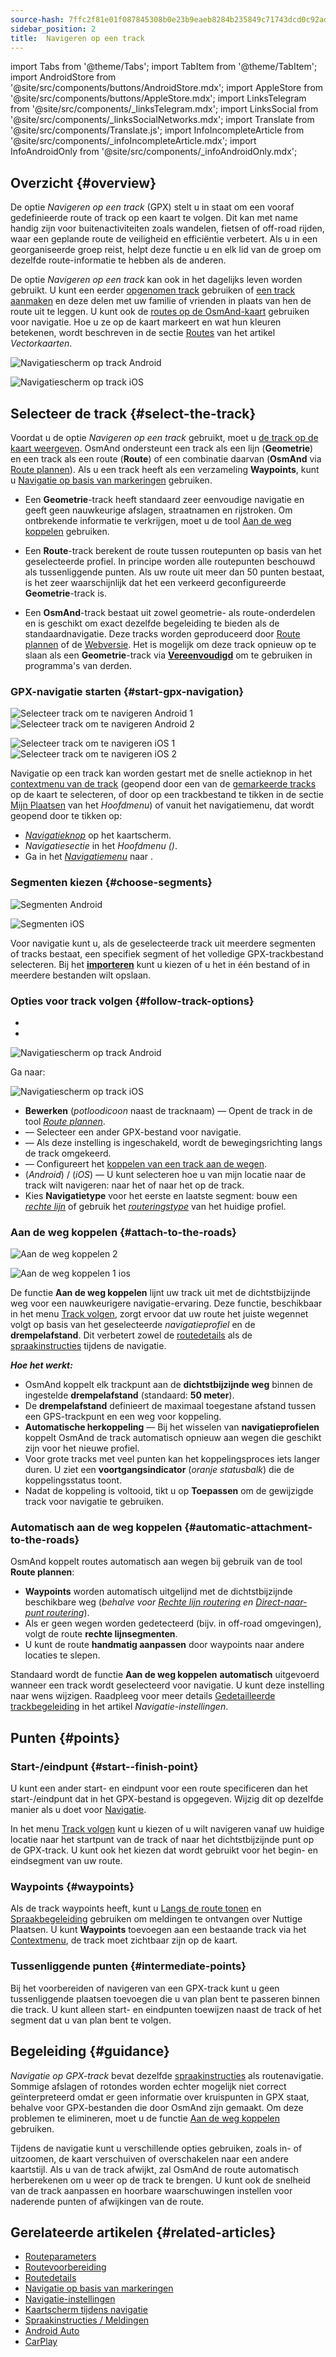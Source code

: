 ```yaml
---
source-hash: 7ffc2f81e01f087845308b0e23b9eaeb8284b235849c71743dcd0c92adb43df9
sidebar_position: 2
title:  Navigeren op een track
---
```

import Tabs from '@theme/Tabs';
import TabItem from '@theme/TabItem';
import AndroidStore from '@site/src/components/buttons/AndroidStore.mdx';
import AppleStore from '@site/src/components/buttons/AppleStore.mdx';
import LinksTelegram from '@site/src/components/_linksTelegram.mdx';
import LinksSocial from '@site/src/components/_linksSocialNetworks.mdx';
import Translate from '@site/src/components/Translate.js';
import InfoIncompleteArticle from '@site/src/components/_infoIncompleteArticle.mdx';
import InfoAndroidOnly from '@site/src/components/_infoAndroidOnly.mdx';



## Overzicht {#overview}

De optie *Navigeren op een track* (GPX) stelt u in staat om een vooraf gedefinieerde route of track op een kaart te volgen. Dit kan met name handig zijn voor buitenactiviteiten zoals wandelen, fietsen of off-road rijden, waar een geplande route de veiligheid en efficiëntie verbetert. Als u in een georganiseerde groep reist, helpt deze functie u en elk lid van de groep om dezelfde route-informatie te hebben als de anderen.  

De optie *Navigeren op een track* kan ook in het dagelijks leven worden gebruikt. U kunt een eerder [opgenomen track](../../plugins/trip-recording.md) gebruiken of [een track aanmaken](../../personal/tracks/manage-tracks.md#create-a-track) en deze delen met uw familie of vrienden in plaats van hen de route uit te leggen. U kunt ook de [routes op de OsmAnd-kaart](../../../../blog/routes/) gebruiken voor navigatie. Hoe u ze op de kaart markeert en wat hun kleuren betekenen, wordt beschreven in de sectie [Routes](../../map/vector-maps.md#routes) van het artikel *Vectorkaarten*.  

<Tabs groupId="operating-systems" queryString="current-os">

<TabItem value="android" label="Android">  

![Navigatiescherm op track Android](@site/static/img/navigation/gpx/navigation_gpx_android.png)

</TabItem>

<TabItem value="ios" label="iOS">

![Navigatiescherm op track iOS](@site/static/img/navigation/gpx/navigation_gpx_ios.png)

</TabItem>

</Tabs>


## Selecteer de track {#select-the-track}

Voordat u de optie *Navigeren op een track* gebruikt, moet u [de track op de kaart weergeven](../../map/tracks/index.md#display-tracks-on-the-map). OsmAnd ondersteunt een track als een lijn (**Geometrie**) en een track als een route (**Route**) of een combinatie daarvan (**OsmAnd** via [Route plannen](../../plan-route/create-route.md)). Als u een track heeft als een verzameling **Waypoints**, kunt u [Navigatie op basis van markeringen](./markers-navigation.md) gebruiken.


- Een **Geometrie**-track heeft standaard zeer eenvoudige navigatie en geeft geen nauwkeurige afslagen, straatnamen en rijstroken. Om ontbrekende informatie te verkrijgen, moet u de tool [Aan de weg koppelen](#attach-to-the-roads) gebruiken.

- Een **Route**-track berekent de route tussen routepunten op basis van het geselecteerde profiel. In principe worden alle routepunten beschouwd als tussenliggende punten. Als uw route uit meer dan 50 punten bestaat, is het zeer waarschijnlijk dat het een verkeerd geconfigureerde **Geometrie**-track is.

- Een **OsmAnd**-track bestaat uit zowel geometrie- als route-onderdelen en is geschikt om exact dezelfde begeleiding te bieden als de standaardnavigatie. Deze tracks worden geproduceerd door [Route plannen](../../plan-route/create-route.md) of de [Webversie](../../web/index.md). Het is mogelijk om deze track opnieuw op te slaan als een **Geometrie**-track via [**Vereenvoudigd**](../../plan-route/create-route.md#save-route) om te gebruiken in programma's van derden.


### GPX-navigatie starten {#start-gpx-navigation}

<Tabs groupId="operating-systems" queryString="current-os">

<TabItem value="android" label="Android">  

![Selecteer track om te navigeren Android 1](@site/static/img/navigation/gpx/follow_track_andr_1.png) ![Selecteer track om te navigeren Android 2](@site/static/img/navigation/gpx/follow_track_andr_2.png)

</TabItem>

<TabItem value="ios" label="iOS">

![Selecteer track om te navigeren iOS 1](@site/static/img/navigation/gpx/follow_track_ios_1.png) ![Selecteer track om te navigeren iOS 2](@site/static/img/navigation/gpx/follow_track_ios_2.png)

</TabItem>

</Tabs>

Navigatie op een track kan worden gestart met de snelle actieknop in het [contextmenu van de track](../../map/tracks/track-context-menu.md#add-waypoint-to-a-track) (geopend door een van de [gemarkeerde tracks](./route-navigation.md#history-of-previous-routes) op de kaart te selecteren, of door op een trackbestand te tikken in de sectie [Mijn Plaatsen](../../personal/myplaces.md) van het *Hoofdmenu*) of vanuit het navigatiemenu, dat wordt geopend door te tikken op:

- *[Navigatieknop](../../widgets/map-buttons.md#directions)* op het kaartscherm.  
- *Navigatiesectie* in het *Hoofdmenu* *(<Translate android="true" ids="shared_string_menu,shared_string_navigation"/>)*.
- Ga in het [*Navigatiemenu*](./route-navigation.md#navigation-menu) naar *<Translate android="true" ids="shared_string_settings,follow_track"/>*.  

### Segmenten kiezen {#choose-segments}

<Tabs groupId="operating-systems" queryString="current-os">

<TabItem value="android" label="Android">  

![Segmenten Android](@site/static/img/navigation/gpx/segments_andr.png)

</TabItem>

<TabItem value="ios" label="iOS">

![Segmenten iOS](@site/static/img/navigation/gpx/segments_ios.png)

</TabItem>

</Tabs>

Voor navigatie kunt u, als de geselecteerde track uit meerdere segmenten of tracks bestaat, een specifiek segment of het volledige GPX-trackbestand selecteren. Bij het **[importeren](../../personal/tracks/manage-tracks.md#import)** kunt u kiezen of u het in één bestand of in meerdere bestanden wilt opslaan.


### Opties voor track volgen {#follow-track-options}

<Tabs groupId="operating-systems" queryString="current-os">

<TabItem value="android" label="Android">  

- *<Translate android="true" ids="shared_string_navigation,shared_string_settings,follow_track"/>*
- *<Translate android="true" ids="help_article_map_track_context_menu_name,shared_string_options,follow_track"/>*

![Navigatiescherm op track Android](@site/static/img/navigation/gpx/follow_the_track_5-1_andr.png)

</TabItem>

<TabItem value="ios" label="iOS">

Ga naar: *<Translate ios="true" ids="shared_string_navigation,shared_string_settings,follow_track"/>*


![Navigatiescherm op track iOS](@site/static/img/navigation/gpx/follow_the_track_4-1_ios.png)

</TabItem>

</Tabs>

- **Bewerken** (*potloodicoon* naast de tracknaam) — Opent de track in de tool [*Route plannen*](../../plan-route/create-route.md).
- **<Translate android="true" ids="select_another_track"/>** — Selecteer een ander GPX-bestand voor navigatie.
- **<Translate android="true" ids="gpx_option_reverse_route"/>** — Als deze instelling is ingeschakeld, wordt de bewegingsrichting langs de track omgekeerd.
- **<Translate android="true" ids="attach_to_the_roads"/>** — Configureert het [koppelen van een track aan de wegen](#attach-to-the-roads).
- **<Translate android="true" ids="pass_whole_track_descr"/>** (*Android*) / **<Translate ios="true" ids="point_to_navigate"/>** (*iOS*) — U kunt selecteren hoe u van mijn locatie naar de track wilt navigeren:
naar het *<Translate android="true" ids="start_of_the_track"/>* of naar het *<Translate android="true" ids="nearest_point"/>* op de track.
- Kies **Navigatietype** voor het eerste en laatste segment: bouw een [*rechte lijn*](../routing/straight-line-routing.md) of gebruik het [*routeringstype*](../routing/osmand-routing.md#routing-types) van het huidige profiel.


### Aan de weg koppelen {#attach-to-the-roads}

<Tabs groupId="operating-systems" queryString="current-os">

<TabItem value="android" label="Android">  

![Aan de weg koppelen 2](@site/static/img/navigation/gpx/attach_roads_gpx_andr_2.png)

</TabItem>

<TabItem value="ios" label="iOS">

![Aan de weg koppelen 1 ios](@site/static/img/navigation/gpx/attach_to_the_roads_ios.png)

</TabItem>

</Tabs>

De functie **Aan de weg koppelen** lijnt uw track uit met de dichtstbijzijnde weg voor een nauwkeurigere navigatie-ervaring. Deze functie, beschikbaar in het menu [Track volgen](#follow-track-options), zorgt ervoor dat uw route het juiste wegennet volgt op basis van het geselecteerde *navigatieprofiel* en de **drempelafstand**. Dit verbetert zowel de [routedetails](../setup/route-details.md) als de [spraakinstructies](#guidance) tijdens de navigatie.

***Hoe het werkt:***

- OsmAnd koppelt elk trackpunt aan de **dichtstbijzijnde weg** binnen de ingestelde **drempelafstand** (standaard: **50 meter**).  
- De **drempelafstand** definieert de maximaal toegestane afstand tussen een GPS-trackpunt en een weg voor koppeling.
- **Automatische herkoppeling** — Bij het wisselen van **navigatieprofielen** koppelt OsmAnd de track automatisch opnieuw aan wegen die geschikt zijn voor het nieuwe profiel.
- Voor grote tracks met veel punten kan het koppelingsproces iets langer duren. U ziet een **voortgangsindicator** (*oranje statusbalk*) die de koppelingsstatus toont.
- Nadat de koppeling is voltooid, tikt u op **Toepassen** om de gewijzigde track voor navigatie te gebruiken.

### Automatisch aan de weg koppelen {#automatic-attachment-to-the-roads}

OsmAnd koppelt routes automatisch aan wegen bij gebruik van de tool **Route plannen**:

- **Waypoints** worden automatisch uitgelijnd met de dichtstbijzijnde beschikbare weg (*behalve voor [Rechte lijn routering](../../navigation/routing/straight-line-routing.md) en [Direct-naar-punt routering](../../navigation/routing/direct-to-point-routing.md)*).
- Als er geen wegen worden gedetecteerd (bijv. in off-road omgevingen), volgt de route **rechte lijnsegmenten**.
- U kunt de route **handmatig aanpassen** door waypoints naar andere locaties te slepen.

Standaard wordt de functie **Aan de weg koppelen** **automatisch** uitgevoerd wanneer een track wordt geselecteerd voor navigatie. U kunt deze instelling naar wens wijzigen. Raadpleeg voor meer details [Gedetailleerde trackbegeleiding](../guidance/navigation-settings.md#detailed-track-guidance) in het artikel *Navigatie-instellingen*.


## Punten {#points}

### Start-/eindpunt {#start--finish-point}

U kunt een ander start- en eindpunt voor een route specificeren dan het start-/eindpunt dat in het GPX-bestand is opgegeven. Wijzig dit op dezelfde manier als u doet voor [Navigatie](../setup/route-navigation.md#select-starting-point).

In het menu [Track volgen](#follow-track-options) kunt u kiezen of u wilt navigeren vanaf uw huidige locatie naar het startpunt van de track of naar het dichtstbijzijnde punt op de GPX-track. U kunt ook het [<Translate android="true" ids="nav_type_hint"/>](../routing/osmand-routing.md#routing-types) kiezen dat wordt gebruikt voor het begin- en eindsegment van uw route.  

### Waypoints {#waypoints}

Als de track waypoints heeft, kunt u [Langs de route tonen](../guidance/map-during-navigation.md#show-points-along-the-route) en [Spraakbegeleiding](../guidance/voice-navigation.md#voice-settings) gebruiken om meldingen te ontvangen over Nuttige Plaatsen. U kunt **Waypoints** toevoegen aan een bestaande track via het [Contextmenu](../../map/map-context-menu.md#-add--edit-track-waypoint), de track moet zichtbaar zijn op de kaart.

### Tussenliggende punten {#intermediate-points}

Bij het voorbereiden of navigeren van een GPX-track kunt u geen tussenliggende plaatsen toevoegen die u van plan bent te passeren binnen die track. U kunt alleen start- en eindpunten toewijzen naast de track of het segment dat u van plan bent te volgen.

## Begeleiding {#guidance}

*Navigatie op GPX-track* bevat dezelfde [spraakinstructies](../guidance/voice-navigation.md) als routenavigatie. Sommige afslagen of rotondes worden echter mogelijk niet correct geïnterpreteerd omdat er geen informatie over kruispunten in GPX staat, behalve voor GPX-bestanden die door OsmAnd zijn gemaakt. Om deze problemen te elimineren, moet u de functie [Aan de weg koppelen](#attach-to-the-roads) gebruiken.  

Tijdens de navigatie kunt u verschillende opties gebruiken, zoals in- of uitzoomen, de kaart verschuiven of overschakelen naar een andere kaartstijl. Als u van de track afwijkt, zal OsmAnd de route automatisch herberekenen om u weer op de track te brengen. U kunt ook de snelheid van de track aanpassen en hoorbare waarschuwingen instellen voor naderende punten of afwijkingen van de route.  


## Gerelateerde artikelen {#related-articles}

- [Routeparameters](../routing/osmand-routing.md#routing-types)
- [Routevoorbereiding](./route-navigation.md)
- [Routedetails](./route-details.md)
- [Navigatie op basis van markeringen](./markers-navigation.md)
- [Navigatie-instellingen](../guidance/navigation-settings.md)
- [Kaartscherm tijdens navigatie](../guidance/map-during-navigation.md)
- [Spraakinstructies / Meldingen](../guidance/voice-navigation.md)
- [Android Auto](../auto-car.md)
- [CarPlay](../car-play.md)